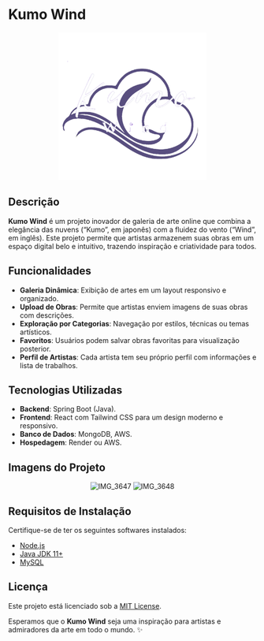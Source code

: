 # Kumo Wind

<p align="center">
  <img src="https://github.com/Endrigogustavo/Kumo-Wind/blob/v2/mobile/assets/Logo.png" alt="Descrição" width="300">
</p>

## Descrição

**Kumo Wind** é um projeto inovador de galeria de arte online que combina a elegância das nuvens (“Kumo”, em japonês) com a fluidez do vento (“Wind”, em inglês). Este projeto permite que artistas armazenem suas obras em um espaço digital belo e intuitivo, trazendo inspiração e criatividade para todos.

## Funcionalidades
- **Galeria Dinâmica**: Exibição de artes em um layout responsivo e organizado.
- **Upload de Obras**: Permite que artistas enviem imagens de suas obras com descrições.
- **Exploração por Categorias**: Navegação por estilos, técnicas ou temas artísticos.
- **Favoritos**: Usuários podem salvar obras favoritas para visualização posterior.
- **Perfil de Artistas**: Cada artista tem seu próprio perfil com informações e lista de trabalhos.

## Tecnologias Utilizadas
- **Backend**: Spring Boot (Java).
- **Frontend**: React com Tailwind CSS para um design moderno e responsivo.
- **Banco de Dados**: MongoDB, AWS.
- **Hospedagem**: Render ou AWS.

## Imagens do Projeto

<p align="center">
  <img src="https://github.com/user-attachments/assets/baaeeda9-cf77-46db-80f0-5d23151327bf" alt="IMG_3647" width="300">
  <img src="https://github.com/user-attachments/assets/00b400c1-5dd0-4256-97f9-7a50273e7924" alt="IMG_3648" width="300">
</p>

## Requisitos de Instalação
Certifique-se de ter os seguintes softwares instalados:
- [Node.js](https://nodejs.org/)
- [Java JDK 11+](https://www.oracle.com/java/technologies/javase-downloads.html)
- [MySQL](https://www.mysql.com/)

## Licença
Este projeto está licenciado sob a [MIT License](LICENSE).

Esperamos que o **Kumo Wind** seja uma inspiração para artistas e admiradores da arte em todo o mundo. ✨
